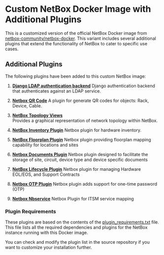 # Custom NetBox Docker Image with Additional Plugins

This is a customized version of the official NetBox Docker image from [netbox-community/netbox-docker](https://github.com/netbox-community/netbox-docker). This variant includes several additional plugins that extend the functionality of NetBox to cater to specific use cases.

## Additional Plugins

The following plugins have been added to this custom NetBox image:

1. **[Django LDAP authentication backend](https://github.com/django-auth-ldap/django-auth-ldap)**
   Django authentication backend that authenticates against an LDAP service.

2. **[Netbox QR Code](https://github.com/netbox-community/netbox-qrcode)**
   A plugin for generate QR codes for objects: Rack, Device, Cable.

3. **[NetBox Topology Views](https://github.com/netbox-community/netbox-topology-views)**  
   Provides a graphical representation of network topology within NetBox.

4. **[NetBox Inventory Plugin](https://github.com/ArnesSI/netbox-inventory/)**
   Netbox plugin for hardware inventory.

5. **[NetBox Floorplan Plugin](https://github.com/netbox-community/netbox-floorplan-plugin.git)**
   Netbox plugin providing floorplan mapping capability for locations and sites

6. **[Netbox Documents Plugin](https://github.com/jasonyates/netbox-documents)**
    Netbox plugin designed to facilitate the storage of site, circuit, device type and device specific documents

7. **[NetBox Lifecycle Plugin](https://github.com/dansheps/netbox-lifecycle)**
    Netbox plugin for managing Hardware EOL/EOS, and Support Contracts

8. **[Netbox OTP Plugin](https://github.com/k1nky/netbox-otp-plugin)**
    Netbox plugin adds support for one-time password (OTP)

9. **[Netbox Nbservice](https://github.com/renatoalmeidaoliveira/nbservice)**
    Netbox Plugin for ITSM service mapping

### Plugin Requirements

These plugins are based on the contents of the [plugin_requirements.txt](https://github.com/tmtde/docker-netbox/blob/development/plugin_requirements.txt) file. This file lists all the required dependencies and plugins for the NetBox instance running with this Docker image.

You can check and modify the plugin list in the source repository if you want to customize your installation further.
